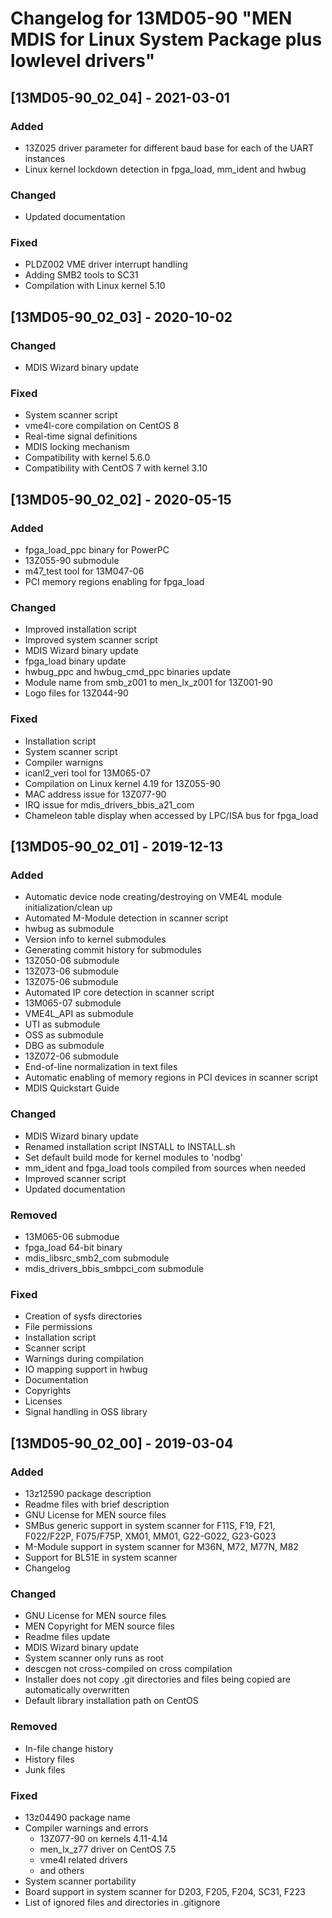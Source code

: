 # Changelog for 13MD05-90 "MEN MDIS for Linux System Package plus lowlevel drivers"

## [13MD05-90_02_04] - 2021-03-01

### Added
- 13Z025 driver parameter for different baud base for each of the UART instances
- Linux kernel lockdown detection in fpga_load, mm_ident and hwbug

### Changed
- Updated documentation

### Fixed
- PLDZ002 VME driver interrupt handling
- Adding SMB2 tools to SC31
- Compilation with Linux kernel 5.10


## [13MD05-90_02_03] - 2020-10-02

### Changed
- MDIS Wizard binary update

### Fixed
- System scanner script
- vme4l-core compilation on CentOS 8
- Real-time signal definitions
- MDIS locking mechanism
- Compatibility with kernel 5.6.0
- Compatibility with CentOS 7 with kernel 3.10


## [13MD05-90_02_02] - 2020-05-15

### Added
- fpga_load_ppc binary for PowerPC
- 13Z055-90 submodule
- m47_test tool for 13M047-06
- PCI memory regions enabling for fpga_load

### Changed
- Improved installation script
- Improved system scanner script
- MDIS Wizard binary update
- fpga_load binary update
- hwbug_ppc and hwbug_cmd_ppc binaries update
- Module name from smb_z001 to men_lx_z001 for 13Z001-90
- Logo files for 13Z044-90

### Fixed
- Installation script
- System scanner script
- Compiler warnigns
- icanl2_veri tool for 13M065-07
- Compilation on Linux kernel 4.19 for 13Z055-90
- MAC address issue for 13Z077-90
- IRQ issue for mdis_drivers_bbis_a21_com
- Chameleon table display when accessed by LPC/ISA bus for fpga_load


## [13MD05-90_02_01] - 2019-12-13

### Added
- Automatic device node creating/destroying on VME4L module initialization/clean up
- Automated M-Module detection in scanner script
- hwbug as submodule
- Version info to kernel submodules
- Generating commit history for submodules
- 13Z050-06 submodule
- 13Z073-06 submodule
- 13Z075-06 submodule
- Automated IP core detection in scanner script
- 13M065-07 submodule
- VME4L_API as submodule
- UTI as submodule
- OSS as submodule
- DBG as submodule
- 13Z072-06 submodule
- End-of-line normalization in text files
- Automatic enabling of memory regions in PCI devices in scanner script
- MDIS Quickstart Guide

### Changed
- MDIS Wizard binary update
- Renamed installation script  INSTALL to INSTALL.sh
- Set default build mode for kernel modules to 'nodbg'
- mm_ident and fpga_load tools compiled from sources when needed
- Improved scanner script
- Updated documentation

### Removed
- 13M065-06 submodue
- fpga_load 64-bit binary
- mdis_libsrc_smb2_com submodule
- mdis_drivers_bbis_smbpci_com submodule

### Fixed
- Creation of sysfs directories
- File permissions
- Installation script
- Scanner script
- Warnings during compilation
- IO mapping support in hwbug
- Documentation
- Copyrights
- Licenses
- Signal handling in OSS library


## [13MD05-90_02_00] - 2019-03-04

### Added
- 13z12590 package description
- Readme files with brief description
- GNU License for MEN source files
- SMBus generic support in system scanner for F11S, F19, F21, F022/F22P, F075/F75P, XM01, MM01, G22-G022, G23-G023
- M-Module support in system scanner for M36N, M72, M77N, M82
- Support for BL51E in system scanner
- Changelog

### Changed
- GNU License for MEN source files
- MEN Copyright for MEN source files
- Readme files update
- MDIS Wizard binary update
- System scanner only runs as root
- descgen not cross-compiled on cross compilation
- Installer does not copy .git directories and files being copied are automatically overwritten
- Default library installation path on CentOS

### Removed
- In-file change history
- History files
- Junk files

### Fixed
- 13z04490 package name
- Compiler warnings and errors
	- 13Z077-90 on kernels 4.11-4.14
	- men_lx_z77 driver on CentOS 7.5
	- vme4l related drivers
	- and others
- System scanner portability
- Board support in system scanner for D203, F205, F204, SC31, F223
- List of ignored files and directories in .gitignore
